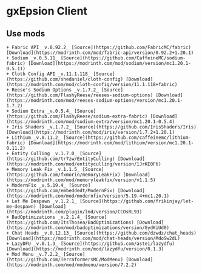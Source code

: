 # gxEpsion Client

## Use mods
	+ Fabric API _v.0.92.2_ [Source](https://github.com/FabricMC/fabric) [Download](https://modrinth.com/mod/fabric-api/version/0.92.2+1.20.1)
	+ Sodium _v.0.5.11_ [Source](https://github.com/CaffeineMC/sodium-fabric) [Download](https://modrinth.com/mod/sodium/version/mc1.20.1-0.5.11)
	+ Cloth Config API _v.11.1.118_ [Source](https://github.com/shedaniel/cloth-config) [Download](https://modrinth.com/mod/cloth-config/version/11.1.118+fabric)
	+ Reese's Sodium Options _v.1.7.2_ [Source](https://github.com/FlashyReese/reeses-sodium-options) [Download](https://modrinth.com/mod/reeses-sodium-options/version/mc1.20.1-1.7.2)
	+ Sodium Extra _v.0.5.4_ [Source](https://github.com/FlashyReese/sodium-extra-fabric) [Download](https://modrinth.com/mod/sodium-extra/version/mc1.20.1-0.5.4)
	+ Iris Shaders _v.1.7.2_ [Source](https://github.com/IrisShaders/Iris) [Download](https://modrinth.com/mod/iris/version/1.7.2+1.20.1)
	+ Lithium _v.0.11.2_ [Source](https://github.com/caffeinemc/lithium-fabric) [Download](https://modrinth.com/mod/lithium/version/mc1.20.1-0.11.2)
	+ Entity Culling _v.1.7.0_ [Source](https://github.com/tr7zw/EntityCulling) [Download](https://modrinth.com/mod/entityculling/version/1JrKE0F6)
	+ Memory Leak Fix _v.1.1.5_ [Source](https://github.com/fxmorin/memoryLeakFix) [Download](https://modrinth.com/mod/memoryleakfix/version/v1.1.5)
	+ ModernFix _v.5.19.4_ [Source](https://github.com/embeddedt/ModernFix) [Download](https://modrinth.com/mod/modernfix/version/5.19.4+mc1.20.1)
	+ Let Me Despawn _v.1.2.1_ [Source](https://github.com/frikinjay/let-me-despawn) [Download](https://modrinth.com/plugin/lmd/version/CCOsRL93)
	+ BadOptimizations _v.2.1.4_ [Source](https://github.com/ItsThosea/BadOptimizations) [Download](https://modrinth.com/mod/badoptimizations/version/GydKiUd0)
	+ Chat Heads _v.0.12.13_ [Source](https://github.com/dzwdz/chat_heads) [Download](https://modrinth.com/mod/chat-heads/version/MdoSw2dL)
	+ LazyDFU _v.0.1.3_ [Source](https://github.com/astei/lazydfu) [Download](https://modrinth.com/mod/lazydfu/version/0.1.3)
	+ Mod Menu _v.7.2.2_ [Source](https://github.com/TerraformersMC/ModMenu) [Download](https://modrinth.com/mod/modmenu/version/7.2.2)
